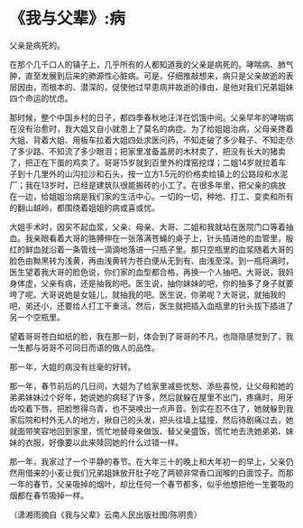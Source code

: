# 《我与父辈》:病

父亲是病死的。 

在那个几千口人的镇子上，几乎所有的人都知道我的父亲是病死的。哮喘病、肺气肿，直至发展到后来的肺源性心脏病。可是，仔细推敲想来，病只是父亲故逝的表层因由，而根本的、潜深的，促使他过早患病并故逝的缘由，是他对我们兄弟姐妹四个命运的忧虑。 

那时候，整个中国乡村的日子，都四季春秋地汪洋在饥饿中间。父亲早年的哮喘病在没有治愈时，我大姐又自小就患上了莫名的病症。为了给姐姐治病，父母亲搀着大姐、背着大姐、用板车拉着大姐四处求医问药，不知走破了多少鞋子、不知走尽了多少路、不知流了多少眼泪；把家里准备盖房的木材卖了，把没有长大的猪卖了，把正在下蛋的鸡卖了。哥哥15岁就到百里外的煤窑挖煤；二姐14岁就拉着车子到十几里外的山沟拉沙和石头，按一立方1.5元的价格卖给镇上的公路段和水泥厂；我在13岁时，已经是建筑队很能搬砖的小工了。在很多年里，把父亲的病放在一边，给姐姐治病是我们家的生活中心。一切的一切，种地、打工、变卖和所有的翻山越岭，都围绕着姐姐的病或喜或忧。 

大姐手术时，因买不起血浆，父亲、母亲、大哥、二姐和我就站在医院门口等着抽血。我亲眼看着大哥的胳膊伸在一张落满苍蝇的桌子上，针头插进他的血管里，殷红的鲜血就沿着一条管线一滴滴地落进一只瓶子里。那只空瓶里的血浆随着大哥的脸色由黝黑转为浅黄，再由浅黄转为苍白便从无到有、由浅至深。到一瓶将满时，医生望着我大哥的脸色说，你们家的血型都合格，再换一个人抽吧。大哥说，我妈身体虚，父亲有病，还是抽我的吧。医生说，抽你妹妹的吧，你的抽多了身子就要垮了呢。大哥说她是女娃儿，就抽我的吧。医生说，你弟呢？大哥说，就抽我的吧，弟还小，还要给人打工干重活。然后，医生就把插入血瓶里的针头拔下插进了另一个空瓶里。 

望着哥哥苍白如纸的脸，我在那一刻，体会到了哥哥的不凡，也隐隐感觉到了，我一生都与哥哥不可同日而语的做人的品性。 

那一年，大姐的病没有丝毫的好转。 

那一年，春节前后的几日间，大姐为了给家里减些忧愁、添些喜悦，让父母和她的弟弟妹妹过个好年，她说她的病轻了许多，然后就躲在屋里不出门，疼痛时，用牙齿咬着下唇，把脸憋得乌青，也不哭唤出一点声音。到实在忍不住了，她就躲到我家后院和村外无人的地方，揪自己的头发，把头往墙上猛撞，然后待剧痛过去，她就面带笑容地回到家里，慌忙地替母亲做饭、替父亲盛饭，慌忙地去洗她弟弟、妹妹的衣服，好像要以此来赎回她的什么过错一样。 

那一年，我家过了一个平静的春节。在大年三十的晚上和大年初一的早上，父亲仍然用借来的小麦让我们兄弟姐妹放开肚子吃了两顿非常香口润喉的白面饺子。而那一年的春节，父亲吸掉的烟叶，却比任何一个春节都多，似乎他想把他一生要吸的烟都在春节吸掉一样。 

（潇湘雨摘自《我与父辈》云南人民出版社图/陈明贵）